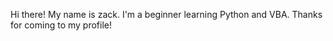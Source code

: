 Hi there! My name is zack. I'm a beginner learning Python and VBA. Thanks for coming to my profile!
